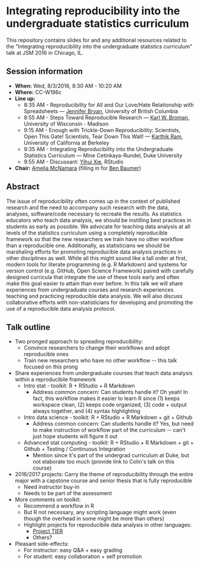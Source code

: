 # Integrating reproducibility into the undergraduate statistics curriculum

This repository contains slides for and any additional resources related to the "Integrating reproducibility into the undergraduate statistics curriculum" talk at JSM 2016 in Chicago, IL.

## Session information

- **When:** Wed, 8/3/2016, 8:30 AM - 10:20 AM
- **Where:** CC-W196c
- **Line up:**
	+ 8:35 AM - Reproducibility for All and Our Love/Hate Relationship with Spreadsheets — [Jennifer Bryan](https://github.com/jennybc), University of British Columbia
	+ 8:55 AM - Steps Toward Reproducible Research — [Karl W. Broman](https://github.com/kbroman), University of Wisconsin - Madison
	+ 9:15 AM - Enough with Trickle-Down Reproducibility: Scientists, Open This Gate! Scientists, Tear Down This Wall! — [Karthik Ram](https://github.com/karthik), University of California at Berkeley
	+ 9:35 AM - Integrating Reproducibility into the Undergraduate Statistics Curriculum — Mine Cetinkaya-Rundel, Duke University
	+ 9:55 AM - Discussant: [Yihui Xie](https://github.com/yihui), RStudio
- **Chair:** [Amelia McNamara](https://github.com/AmeliaMN) (filling in for [Ben Baumer](https://github.com/beanumber))

## Abstract

The issue of reproducibility often comes up in the context of published research and the need to accompany such research with the data, analyses, software/code necessary to recreate the results. As statistics educators who teach data analysis, we should be instilling best practices in students as early as possible. We advocate for teaching data analysis at all levels of the statistics curriculum using a completely reproducible framework so that the new researchers we train have no other workflow than a reproducible one. Additionally, as statisticians we should be marshaling efforts for promoting reproducible data analysis practices in other disciplines as well. While all this might sound like a tall order at first, modern tools for literate programming (e.g. R Markdown) and systems for version control (e.g. GitHub, Open Science Framework) paired with carefully designed curricula that integrate the use of these tools early and often make this goal easier to attain than ever before. In this talk we will share experiences from undergraduate courses and research experiences teaching and practicing reproducible data analysis. We will also discuss collaborative efforts with non-statisticians for developing and promoting the use of a reproducible data analysis protocol.

## Talk outline

- Two pronged approach to spreading reproducibility:
	+ Convince researchers to change their workflows and adopt reproducible ones
	+ Train new researchers who have no other workflow -- this talk focused on this prong
- Share experiences from undergraduate courses that teach data analysis within a reproducibile framework
	+ Intro stat - toolkit: R + RStudio + R Markdown
		- Address common concern: Can students handle it? Oh yeah! In fact, this workflow makes it easier to learn R since (1) keeps workspace clean, (2) keeps code organized, (3) code + output always together, and (4) syntax highlighting
	+ Intro data science - toolkit: R + RStudio + R Markdown + git + Github
		- Address common concern: Can students handle it? Yes, but need to make instruction of workflow part of the curriculum -- can't just hope students will figure it out
	+ Advanced stat computing - toolkit: R + RStudio + R Markdown + git + Github + Testing / Continuous Integration
		- Mention since it's part of the undergrad curriculum at Duke, but not elaborate too much (provide link to Colin's talk on this course)
- 2016/2017 projects: Carry the theme of reproducibility through the entire major with a capstone course and senior thesis that is fully reproducible
	+ Need instructor buy-in
	+ Needs to be part of the assessment
- More comments on toolkit:
	+ Recommend a workflow in R
	+ But R not necessary, any scripting language might work (even though the overhead in some might be more than others)
	+ Highlight projects for reproducibile data analysis in other languages:
		- [Project TIER](https://www.haverford.edu/tier)
		- Others?
- Pleasant side-effects:
	+ For instructor: easy Q&A + easy grading
	+ For student: easy collaboration + self promotion











